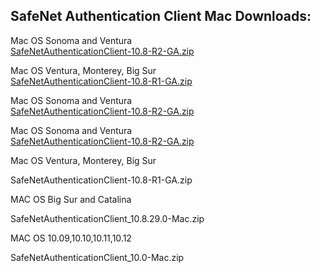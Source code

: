 <h2 style="margin-left:0px;"><strong>SafeNet Authentication Client Mac Downloads:</strong></h2>


<p style="margin-left:0px;text-align:justify;">Mac OS Sonoma and Ventura<br>
<a target="_blank" rel="noopener noreferrer" href="https://github.com/usasmartcard/safenet-authentication-client/raw/main/SafeNetAuthenticationClient-10.8-R2-GA.zip">SafeNetAuthenticationClient-10.8-R2-GA.zip</a></p>

<p style="margin-left:0px;text-align:justify;">Mac OS Ventura, Monterey, Big Sur<br>
<a target="_blank" rel="noopener noreferrer" href="https://github.com/usasmartcard/safenet-authentication-client/raw/main/SafeNetAuthenticationClient-10.8-R1-GA.zip ">SafeNetAuthenticationClient-10.8-R1-GA.zip</a></p>

<p style="margin-left:0px;text-align:justify;">Mac OS Sonoma and Ventura<br>
<a target="_blank" rel="noopener noreferrer" href="https://github.com/usasmartcard/safenet-authentication-client/raw/main/SafeNetAuthenticationClient-10.8-R2-GA.zip">SafeNetAuthenticationClient-10.8-R2-GA.zip</a></p>

<p style="margin-left:0px;text-align:justify;">Mac OS Sonoma and Ventura<br>
<a target="_blank" rel="noopener noreferrer" href="https://github.com/usasmartcard/safenet-authentication-client/raw/main/SafeNetAuthenticationClient-10.8-R2-GA.zip">SafeNetAuthenticationClient-10.8-R2-GA.zip</a></p>



Mac OS Ventura, Monterey, Big Sur

SafeNetAuthenticationClient-10.8-R1-GA.zip 
 
MAC OS Big Sur and Catalina

SafeNetAuthenticationClient_10.8.29.0-Mac.zip

MAC OS 10.09,10.10,10.11,10.12

SafeNetAuthenticationClient_10.0-Mac.zip
